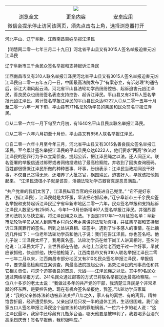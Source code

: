 

<table>
  <tr>
    <td align="center" colspan="3">
      <a href="https://github.com/ogate/ogate/blob/master/README.md"><img src="https://cloud.githubusercontent.com/assets/11880933/13434984/f430fae2-e012-11e5-814f-c2df1e82b247.jpg"/></a>
    </td>
  </tr>
  <tr>
    <td align="center">
      <a href="https://s3.ap-south-1.amazonaws.com/ogatem/oGate.htm?c815479&from=oNote">浏览全文</a>
    </td>
    <td align="center">
      <a href="https://s3.ap-south-1.amazonaws.com/ogatem/oGate.htm?from=oNote">更多内容</a>
    </td>
    <td align="center">
      <a href="https://raw.githubusercontent.com/ogate/up/master/ogate.apk">安卓应用</a>
    </td>
  </tr>
  <tr>
    <td align="center" colspan="3">
      微信会提示停止访问该网页，须先点击右上角，选择浏览器打开
    </td>
  </tr>
</table>    


河北平山、辽宁阜新、江西南昌百姓举报江泽民







【明慧网二零一七年三月二十九日】河北省平山县又有3015人签名举报迫害元凶江泽民

辽宁阜新市三千余民众签名举报和支持起诉江泽民

江西南昌市又有310人联名举报江泽民河北省平山县又有3015人签名举报迫害元凶江泽民自二零一五年五月一日，中国最高法院发布了“有案必立，有诉必理”的通告后，诉江大潮风起云涌，河北省平山县法轮功学员纷纷控告、起诉迫害元凶江泽民，善良民众也纷纷签名表态支持控告、起诉江泽民。平山县又有3015人签名举报元凶江泽民，累计签名举报江泽民的平山县民众达6222人◎从二零一五年十月至二零一六年一月下旬，平山县有711名法轮功学员的亲属和民众签名举报江泽民。

◎从二零一六年一月下旬至六月初，有1640名平山县民众联名举报江泽民。

◎从二零一六年六月初至十月份，平山县又有856人联名举报江泽民。

◎自二零一六年十月至今年三月，河北省平山县又有3015名善良民众签名举报江泽民。至今累计签名举报江泽民的平山县民众达6222人，他们要求“两高”依法对江泽民的犯罪行为予以立案侦查，提起公诉，把江泽民绳之以法，还人间正义。联名签署的举报信通过邮寄或者网络投递给了最高检察院，并收到了回执查询密码。百姓都很愤慨江泽民所做的种种恶事、坏事，纷纷表示：江泽民当政期间没干好事，不仅自己贪得无厌、还培养了大批贪官，祸国殃民，迫害好人，早就该把他抓起来。 “江泽民流氓小子就是该告，活摘法轮功学员器官真是恶贯满盈。”

“共产党害的我们太苦了，江泽民纵容当官的把钱装进自己兜里。” “它不是好东西，（指江泽民），江泽民就是大坏蛋，早该把它抓起来。”辽宁阜新市三千余民众签名举报和支持起诉江泽民辽宁省阜新市地区二零一六年，民众签名举报和支持起诉江泽民人数至少有2565人。今年1—3月份新增467人签名举报江泽民。并强烈要求司法机关尽快立案，将江泽民绳之以法。下面是2017年1—3月征签名单：阜新市法轮功学员从家人到集市乡村向父老乡亲讲述法轮功真相，并征集举报和支持起诉江泽民罪行的签名。所到之处讲真相、征签中，遇到了许多感人的事情，在此摘选几件如下：一位老年法轮功学员和他儿子说：我们在告江泽民，你也签名吧。他儿子说：江泽民太坏了，我用真名签。法轮功学员在给下岗工人讲真相时，签名时他说：江泽民太坏了，全世界都在告他，从他上台没给老百姓干过一件好事，早就应该抓他，快点抓他，快把他枪毙了。江西南昌市又有310人联名举报江泽民二零一七年二月以来，江西南昌市部分地区又有310名民众签名举报江泽民，举报信中，要求最高检察院立案调查，向最高法院提起公诉，追究江泽民的刑事责任和其它相关责任，将这个迫害善良的首恶、元凶——江泽民绳之以法。其中69名民众通过网络举报方式、241名民众通过邮寄的方式已将联名举报送达最高检察院。一位八十多岁的老太太说：“我做过多年的共产党的干部，我清楚江泽民是个非常卑鄙的坏东西，是要控告他。现在有机会签名举报他，我签。”法轮功学员家属说：“我的父亲修炼法轮功被非法关押八年之久，家人有的离世、有的离异，精神饱尝折磨，经济遭受损失。父亲出狱后只发一半的退休工资，生活很困难。我们全家五口人签名举报江泽民这个迫害法轮功的罪魁祸首。”一位六十岁的老人说：“这江泽民最坏，我家中还珍藏有几瓶茅台酒，哪天他要是被审判了，我要喝茅台酒兴高采烈庆贺！签名举报他，我积极响应。”


